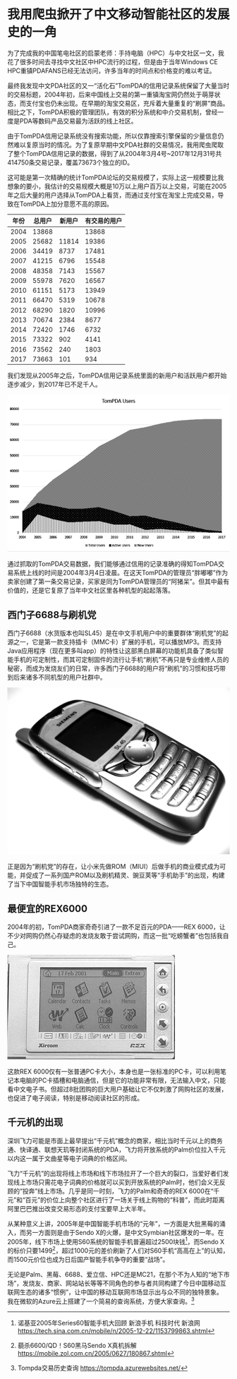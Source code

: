 # 我用爬虫掀开了中文移动智能社区的发展史的一角

为了完成我的中国笔电社区的启蒙老师：手持电脑（HPC）与中文社区一文，我花了很多时间去寻找中文社区中HPC流行的过程，但是由于当年Windows CE HPC重镇PDAFANS已经无法访问，许多当年的时间点和价格变的难以考证。

最终我发现中文PDA社区的又一“活化石”TomPDA的信用记录系统保留了大量当时的交易标题，2004年初，后来中国线上交易的第一重镇淘宝网仍然处于萌芽状态，而支付宝也仍未出现。在早期的淘宝交易区，充斥着大量重复的“刷屏”商品。相比之下，TomPDA积极的管理团队，有效的积分系统和中介交易机制，曾经一度是PDA等数码产品交易最为活跃的线上社区。

由于TomPDA信用记录系统没有搜索功能，所以仅靠搜索引擎保留的少量信息仍然难以复原当时的情况。为了复原早期中文PDA社群的交易情况，我用爬虫爬取了整个TomPDA信用记录的数据，得到了从2004年3月4号\~2017年12月31号共414750条交易记录，覆盖73673个独立的ID。

这可能是第一次精确的统计TomPDA论坛的交易规模了，实际上这一规模要比我想象的要小，我估计的交易规模大概是10万以上用户百万以上交易，可能在2005年之后大量的用户选择从TomPDA上看货，而通过支付宝在淘宝上完成交易，导致在TomPDA上加分意愿不高的原因。

| 年份   | 总用户   | 新用户   | 有交易的用户 |
| - | - | - | - |
| 2004 | 13868 |       | 13868  |
| 2005 | 25682 | 11814 | 19386  |
| 2006 | 34419 | 8737  | 17481  |
| 2007 | 41215 | 6796  | 15548  |
| 2008 | 48358 | 7143  | 15567  |
| 2009 | 55978 | 7620  | 16567  |
| 2010 | 61151 | 5173  | 13949  |
| 2011 | 66470 | 5319  | 10678  |
| 2012 | 68290 | 1820  | 10996  |
| 2013 | 70674 | 2384  | 8677   |
| 2014 | 72420 | 1746  | 6732   |
| 2015 | 73322 | 902   | 4141   |
| 2016 | 73562 | 240   | 1803   |
| 2017 | 73663 | 101   | 934    |

我们发现从2005年之后，TomPDA信用记录系统里面的新用户和活跃用户都开始逐步减少，到2017年已不足千人。

![TomPDA交易数据图](.gitbook/assets/tompda_graph.png)

通过抓取的TomPDA交易数据，我们能够通过信用的记录准确的得知TomPDA交易系统上线的时间是2004年3月4日凌晨。在这天TomPDA的管理员“胖嘟嘟”作为卖家创建了第一条交易记录，买家是同为TomPDA管理员的“阿猪呆”。但其中最有价值的，还是它复原了当年中文社区里各种机型的起起落落。
## 西门子6688与刷机党
西门子6688（水货版本也叫SL45）是在中文手机用户中的重要群体“刷机党”的起源之一，它是第一款支持插卡（MMC卡）扩展的手机，可以播放MP3。而支持Java应用程序（现在更多叫app）的特性让这部黑白屏幕的功能机具备了类似智能手机的可定制性，而其可定制固件的流行让手机“刷机”不再只是专业维修人员的秘密，而成为发烧友们的日常，许多西门子6688的用户将“刷机”的习惯和技巧带到后来诸多不同机型的用户社群中。

![西门子6688](.gitbook/assets/tompda_6688.png)

正是因为“刷机党”的存在，让小米先做ROM（MIUI）后做手机的商业模式成为可能，并促成了一系列国产ROM以及刷机精灵、豌豆荚等“手机助手”的出现，构建了当下中国智能手机市场独特的生态。

## 最便宜的REX6000
2004年的初，TomPDA商家奇奇引进了一款不足百元的PDA——REX 6000，让不少对网购仍然心存疑虑的发烧友敢于尝试网购，而这一批“吃螃蟹者”也包括我自己。

![REX 6000](.gitbook/assets/tompda_rex6000.png)

这款REX 6000仅有一张普通PC卡大小，本身也是一张标准的PC卡，可以利用笔记本电脑的PC卡插槽和电脑通信，但是它的功能非常有限，无法输入中文，只能看中文电子书。但超过8批团购的巨大用户基础让它不仅刺激了网购社区的发展，也促进了电子阅读，特别是移动阅读社区的形成。

## 千元机的出现
深圳飞力可能是市面上最早提出“千元机”概念的商家，相比当时千元以上的商务通、快译通、联想天玑等封闭系统的PDA，飞力将开放系统的Palm价位拉入千元以内这一属于文曲星等电子词典的价格区间。

飞力“千元机”的出现将线上市场和线下市场拉开了一个巨大的裂口，当爱好者们发现线上市场只需花电子词典的价格就可以买到开放系统的Palm时，他们会义无反顾的“投奔”线上市场。几乎是同一时刻，飞力的Palm和奇奇的REX 6000在“千元”和“百元”的价位上向整个社区进行了一场关于线上购物的“科普”，而此时距离阿里巴巴推出改变交易形态的支付宝要早上大半年。

从某种意义上讲，2005年是中国智能手机市场的“元年”，一方面是大批黑莓的涌入，而另一方面则是由于Sendo X的火爆，是中文Symbian社区爆发的一年。在2005年，线下市场上使用S60系统的智能手机普遍超过2500块钱[^1]，而Sendo X的标价只要1499[^2]，超过1000元的差价刷新了人们对S60手机“高高在上”的认知，而1500元价位也成为日后国产智能手机争夺的重要“战场”。

无论是Palm、黑莓、6688、爱立信、HPC还是MC21，在那个不为人知的“地下市场”，发烧友、商家、网站站长等等不同角色的参与者共同构建了今日中国移动互联网生态的诸多“惯例”，让中国的移动互联网市场显示出与众不同的独特景象。 我在微软的Azure云上搭建了一个简易的查询系统，方便大家查询。[^3]

[^1]: 诺基亚2005年Series60智能手机大回顾 新浪手机 科技时代 新浪网 https://tech.sina.com.cn/mobile/n/2005-12-22/1153799863.shtml
[^2]: 藐杀6600/QD！S60黑马Sendo X真机拆解 https://mobile.zol.com.cn/2005/0627/180867.shtml
[^3]: Tompda交易历史查询 https://tompda.azurewebsites.net/
